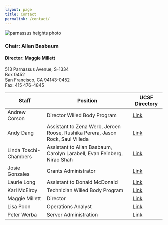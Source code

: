 ```yaml
---
layout: page
title: Contact
permalink: /contact/
---
```


![parnassus heights photo](../img/ph.jpg) 

### Chair: Allan Basbaum
 
#### Director: Maggie Millett

513 Parnassus Avenue, S-1334  
Box 0452  
San Francisco, CA 94143-0452  
Fax: 415 476-4845  


Staff          | Position                       | UCSF Directory   
-------------  | ----------------------------   | ----------- 
Andrew Corson  | Director Willed Body Program| [Link](https://directory.ucsf.edu/?q=Andrew+Corson)
Andy Dang  | Assistant to Zena Werb, Jeroen Roose, Rushika Perera, Jason Rock, Saul Villeda| [Link](https://directory.ucsf.edu/?q=Andy+Dang) 
Linda Toschi-Chambers	|	Assistant to Allan Basbaum, Carolyn Larabell, Evan Feinberg, Nirao Shah | [Link](https://directory.ucsf.edu/?q=Linda+Toschi-Chambers) 
Josie Gonzales	   | Grants Administrator		|     [Link](https://directory.ucsf.edu/?q=maryann+donohue)
Laurie Long   |  Assistant to Donald McDonald | [Link](https://directory.ucsf.edu/?q=Laurie+Long)
Karl McElroy  | Technician Willed Body Program | [Link](https://directory.ucsf.edu/?q=Karl+McElroy)
Maggie Millett | Director	| [Link](https://directory.ucsf.edu/?q=Maggie+Millett)
Lisa Poon	| Operations Analyst | [Link](https://directory.ucsf.edu/?q=lisa+poon)
Peter Werba	| Server Administration | [Link](https://directory.ucsf.edu/?q=Peter+Werba)



	
